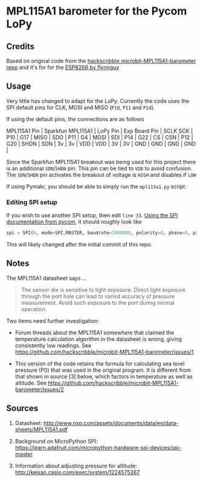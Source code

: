 # MPL115A1 barometer for the Pycom LoPy

## Credits

Based on original code from the [hackscribble microbit-MPL115A1-barometer repo](https://github.com/hackscribble/microbit-MPL115A1-barometer) and it's for for the [ESP8266 by flynnguy](https://github.com/flynnguy/esp8266-MPL115A1-barometer)

## Usage

Very little has changed to adapt for the LoPy. Currently the code uses the SPI default pins for CLK, MOSI and MISO (`P10`, `P11` and `P14`).

If using the default pins, the connections are as follows

MPL115A1 Pin | Sparkfun MPL115A1 | LoPy Pin | Exp Board Pin |
SCLK  SCK | P10 | G17 |
MISO | SDO | P11 | G4 |
MOSI | SDI | P14 | G22 |
CS | CSN | P12 | G20 |
SHDN  | SDN | 3v | 3v |
VDD | VDD | 3V | 3V |
GND | GND | GND | GND |

Since the Sparkfun MPL115A1 breakout was being used for this project there is an additional `SDN`/`SHDN` pin. This pin can be tied to `VDD` to avoid confusion. The `SDN`/`SHDN` pin activates the breakout of voltage is `HIGH` and disables if `LOW`

If using Pymakr, you should be able to simply run the `mpl115a1.py` script.


### Editing SPI setup

If you wish to use another SPI setup, then edit `line 33`. [Using the SPI documentation from pycom](https://docs.pycom.io/firmwareapi/pycom/machine/spi.html), it should roughly look like

```python
spi = SPI(0, mode=SPI.MASTER, baudrate=2000000, polarity=0, phase=0, pins=(sclk, mosi, miso))
```

This will likely changed after the initial commit of this repo.

## Notes

The MPL115A1 datasheet says ...

> The sensor die is sensitive to light exposure. Direct light exposure through the port hole can lead to varied accuracy of pressure
measurement. Avoid such exposure to the port during normal operation.

Two items need further investigation:

- Forum threads about the MPL115A1  somewhere that claimed the temperature calculation algorithm in the datasheet is wrong, giving consistently low readings.  See https://github.com/hackscribble/microbit-MPL115A1-barometer/issues/1

- This version of the code retains the formula for calculating sea level pressure (P0) that was used in the original program.  It is different from that shown in source [3] below, which factors in temperature as well as altitude.  See https://github.com/hackscribble/microbit-MPL115A1-barometer/issues/2

## Sources

1. Datasheet: http://www.nxp.com/assets/documents/data/en/data-sheets/MPL115A1.pdf

2. Background on MicroPython SPI: https://learn.adafruit.com/micropython-hardware-spi-devices/spi-master.

3. Information about adjusting pressure for altitude: http://keisan.casio.com/exec/system/1224575267
